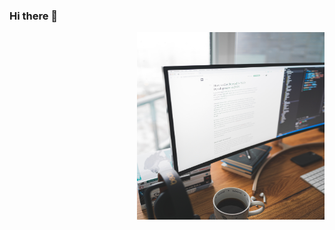### Hi there 👋
<img align="right" width="300" height="300" src="karl-pawlowicz-gbRaa67fEPo-unsplash.jpg">

<!--
**Tarun-Acharya/Tarun-Acharya** is a ✨ _special_ ✨ repository because its `README.md` (this file) appears on your GitHub profile.

Here are some ideas to get you started:

- 🔭 I’m currently working on ...
- 🌱 I’m currently learning ...
- 👯 I’m looking to collaborate on ...
- 🤔 I’m looking for help with ...
- 💬 Ask me about ...
- 📫 How to reach me: ...
- 😄 Pronouns: ...
- ⚡ Fun fact: ...
-->
